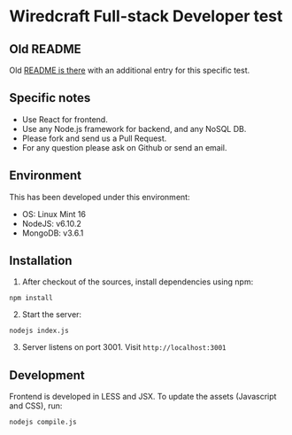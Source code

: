 # Wiredcraft Full-stack Developer test

## Old README

Old [README is there](SUBJECT.md) with an additional entry for this specific test.

## Specific notes

* Use React for frontend.
* Use any Node.js framework for backend, and any NoSQL DB.
* Please fork and send us a Pull Request.
* For any question please ask on Github or send an email.

## Environment

This has been developed under this environment:
* OS: Linux Mint 16
* NodeJS: v6.10.2
* MongoDB: v3.6.1

## Installation

1. After checkout of the sources, install dependencies using npm: 

`npm install`

2. Start the server: 

`nodejs index.js`

3. Server listens on port 3001. Visit `http://localhost:3001`

## Development

Frontend is developed in LESS and JSX. To update the assets (Javascript and CSS), run:

`nodejs compile.js`